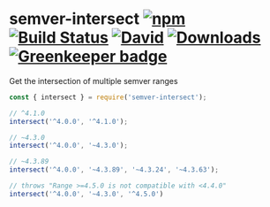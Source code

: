# semver-intersect [![npm](https://img.shields.io/npm/v/semver-intersect.svg)](https://www.npmjs.com/package/semver-intersect) [![Build Status](https://travis-ci.org/snyamathi/semver-intersect.svg?branch=master)](https://travis-ci.org/snyamathi/semver-intersect) [![David](https://david-dm.org/snyamathi/semver-intersect.svg)](https://david-dm.org/snyamathi/semver-intersect) [![Downloads](https://img.shields.io/npm/dm/semver-intersect.svg)](https://npm-stat.com/charts.html?package=semver-intersect) [![Greenkeeper badge](https://badges.greenkeeper.io/snyamathi/semver-intersect.svg)](https://greenkeeper.io/)
Get the intersection of multiple semver ranges

```js
const { intersect } = require('semver-intersect');

// ^4.1.0
intersect('^4.0.0', '^4.1.0');

// ~4.3.0
intersect('^4.0.0', '~4.3.0');

// ~4.3.89
intersect('^4.0.0', '~4.3.89', '~4.3.24', '~4.3.63');

// throws "Range >=4.5.0 is not compatible with <4.4.0"
intersect('^4.0.0', '~4.3.0', '^4.5.0')
```
